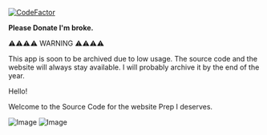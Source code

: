[![CodeFactor](https://www.codefactor.io/repository/github/memocankahveci/prepi/badge/main)](https://www.codefactor.io/repository/github/memocankahveci/prepi/overview/main)

**Please Donate I'm broke.**

⚠️⚠️⚠️⚠️ WARNING ⚠️⚠️⚠️⚠️
  
  This app is soon to be archived due to low usage. The source code and the website will always stay available. I will probably archive it by the end of the year.


Hello!

Welcome to the Source Code for the website Prep I deserves. 


![Image](https://www.uaa.k12.tr/assets/images/logo.png)
![Image](https://www.uaa.k12.tr/assets/images/logo-1.png)

